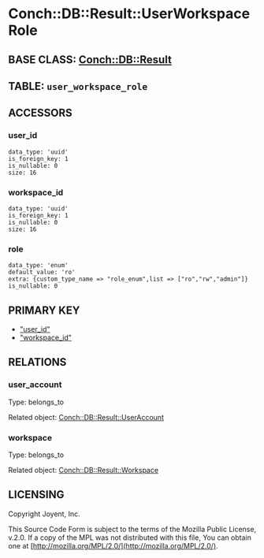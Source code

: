 # Conch::DB::Result::UserWorkspaceRole

## BASE CLASS: [Conch::DB::Result](../modules/Conch%3A%3ADB%3A%3AResult)

## TABLE: `user_workspace_role`

## ACCESSORS

### user\_id

```
data_type: 'uuid'
is_foreign_key: 1
is_nullable: 0
size: 16
```

### workspace\_id

```
data_type: 'uuid'
is_foreign_key: 1
is_nullable: 0
size: 16
```

### role

```
data_type: 'enum'
default_value: 'ro'
extra: {custom_type_name => "role_enum",list => ["ro","rw","admin"]}
is_nullable: 0
```

## PRIMARY KEY

- ["user\_id"](#user_id)
- ["workspace\_id"](#workspace_id)

## RELATIONS

### user\_account

Type: belongs\_to

Related object: [Conch::DB::Result::UserAccount](../modules/Conch%3A%3ADB%3A%3AResult%3A%3AUserAccount)

### workspace

Type: belongs\_to

Related object: [Conch::DB::Result::Workspace](../modules/Conch%3A%3ADB%3A%3AResult%3A%3AWorkspace)

## LICENSING

Copyright Joyent, Inc.

This Source Code Form is subject to the terms of the Mozilla Public License,
v.2.0. If a copy of the MPL was not distributed with this file, You can obtain
one at [http://mozilla.org/MPL/2.0/](http://mozilla.org/MPL/2.0/).
